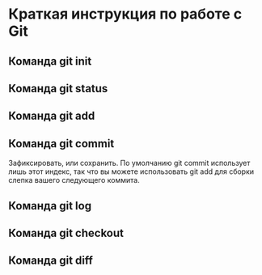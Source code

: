 # Краткая инструкция по работе с Git

## Команда git init

## Команда git status

## Команда git add

## Команда git commit

Зафиксировать, или сохранить. 
По умолчанию git commit использует лишь этот индекс, так что вы можете использовать git add 
для сборки слепка вашего следующего коммита.

## Команда git log

## Команда git checkout

## Команда git diff